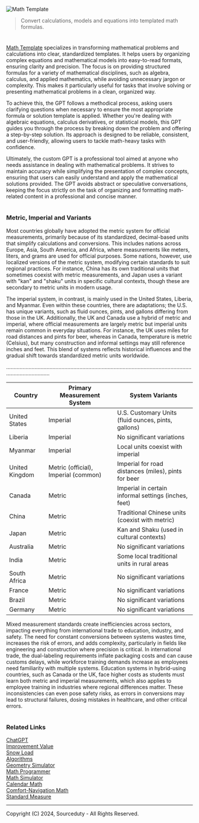 ![Math Template](https://github.com/user-attachments/assets/5ea585ca-cc26-4874-bfa8-b034a16f80a9)

> Convert calculations, models and equations into templated math formulas.
#

[Math Template](https://chatgpt.com/g/g-nT2I8HUjZ-math-template) specializes in transforming mathematical problems and calculations into clear, standardized templates. It helps users by organizing complex equations and mathematical models into easy-to-read formats, ensuring clarity and precision. The focus is on providing structured formulas for a variety of mathematical disciplines, such as algebra, calculus, and applied mathematics, while avoiding unnecessary jargon or complexity. This makes it particularly useful for tasks that involve solving or presenting mathematical problems in a clean, organized way.

To achieve this, the GPT follows a methodical process, asking users clarifying questions when necessary to ensure the most appropriate formula or solution template is applied. Whether you're dealing with algebraic equations, calculus derivatives, or statistical models, this GPT guides you through the process by breaking down the problem and offering a step-by-step solution. Its approach is designed to be reliable, consistent, and user-friendly, allowing users to tackle math-heavy tasks with confidence.

Ultimately, the custom GPT is a professional tool aimed at anyone who needs assistance in dealing with mathematical problems. It strives to maintain accuracy while simplifying the presentation of complex concepts, ensuring that users can easily understand and apply the mathematical solutions provided. The GPT avoids abstract or speculative conversations, keeping the focus strictly on the task of organizing and formatting math-related content in a professional and concise manner.

#
### Metric, Imperial and Variants

Most countries globally have adopted the metric system for official measurements, primarily because of its standardized, decimal-based units that simplify calculations and conversions. This includes nations across Europe, Asia, South America, and Africa, where measurements like meters, liters, and grams are used for official purposes. Some nations, however, use localized versions of the metric system, modifying certain standards to suit regional practices. For instance, China has its own traditional units that sometimes coexist with metric measurements, and Japan uses a variant with "kan" and "shaku" units in specific cultural contexts, though these are secondary to metric units in modern usage.

The imperial system, in contrast, is mainly used in the United States, Liberia, and Myanmar. Even within these countries, there are adaptations; the U.S. has unique variants, such as fluid ounces, pints, and gallons differing from those in the UK. Additionally, the UK and Canada use a hybrid of metric and imperial, where official measurements are largely metric but imperial units remain common in everyday situations. For instance, the UK uses miles for road distances and pints for beer, whereas in Canada, temperature is metric (Celsius), but many construction and informal settings may still reference inches and feet. This blend of systems reflects historical influences and the gradual shift towards standardized metric units worldwide.

.........................................................................................................................................................

| Country       | Primary Measurement System | System Variants                                      |
|---------------|----------------------------|------------------------------------------------------|
| United States | Imperial                   | U.S. Customary Units (fluid ounces, pints, gallons)  |
| Liberia       | Imperial                   | No significant variations                            |
| Myanmar       | Imperial                   | Local units coexist with imperial                    |
| United Kingdom| Metric (official), Imperial (common) | Imperial for road distances (miles), pints for beer |
| Canada        | Metric                     | Imperial in certain informal settings (inches, feet) |
| China         | Metric                     | Traditional Chinese units (coexist with metric)      |
| Japan         | Metric                     | Kan and Shaku (used in cultural contexts)            |
| Australia     | Metric                     | No significant variations                            |
| India         | Metric                     | Some local traditional units in rural areas          |
| South Africa  | Metric                     | No significant variations                            |
| France        | Metric                     | No significant variations                            |
| Brazil        | Metric                     | No significant variations                            |
| Germany       | Metric                     | No significant variations                            |

Mixed measurement standards create inefficiencies across sectors, impacting everything from international trade to education, industry, and safety. The need for constant conversions between systems wastes time, increases the risk of errors, and adds complexity, particularly in fields like engineering and construction where precision is critical. In international trade, the dual-labeling requirements inflate packaging costs and can cause customs delays, while workforce training demands increase as employees need familiarity with multiple systems. Education systems in hybrid-using countries, such as Canada or the UK, face higher costs as students must learn both metric and imperial measurements, which also applies to employee training in industries where regional differences matter. These inconsistencies can even pose safety risks, as errors in conversions may lead to structural failures, dosing mistakes in healthcare, and other critical errors.

#
### Related Links

[ChatGPT](https://github.com/sourceduty/ChatGPT)
<br>
[Improvement Value](https://github.com/sourceduty/Improvement_Value)
<br>
[Snow Load](https://github.com/sourceduty/Snow_Load)
<br>
[Algorithms](https://github.com/sourceduty/Algorithms)
<br>
[Geometry Simulator](https://github.com/sourceduty/Geometry_Simulator)
<br>
[Math Programmer](https://github.com/sourceduty/Math_Programmer)
<br>
[Math Simulator](https://github.com/sourceduty/Math_Simulator)
<br>
[Calendar Math](https://github.com/sourceduty/Calendar_Math)
<br>
[Comfort-Navigation Math](https://github.com/sourceduty/Comfort-Navigation_Math)
<br>
[Standard Measure](https://github.com/sourceduty/Standard_Measure)

***
Copyright (C) 2024, Sourceduty - All Rights Reserved.
